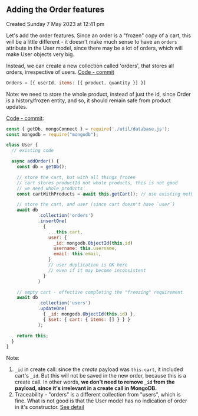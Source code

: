 ## Adding the Order features
Created Sunday 7 May 2023 at 12:41 pm

Let's add the order features. Since an order is a "frozen" copy of a cart, this will be a little different - it doesn't make much sense to have an `orders` attribute in the User model, since there may be a lot of orders, which will make User objects very big.

Instead, we can create a new collection called 'orders', that stores all orders, irrespective of users. [Code - commit](https://github.com/exemplar-codes/online-shop-with-nosql-mongodb/commit/3c5e62b988aee31e1fc8c51241aa744922ca6326)
```js
Orders = [{ userId, items: [{ product, quantity }] }]
```
Note: we need to store the whole product, instead of just the id, since Order is a history/frozen entity, and so, it should remain safe from product updates.

[Code - commit](https://github.com/exemplar-codes/online-shop-with-nosql-mongodb/commit/b1c4b0ca1d5af634c21a7f6cf975aec6c3ee547e):
```js
const { getDb, mongoConnect } = require('./util/database.js');
const mongodb = require("mongodb");

class User {
  // existing code

  async addOrder() {
    const db = getDb();

	// store the cart, but with all things frozen
	// cart stores productId not whole products, this is not good
	// we need whole products
	const cartWithProducts = await this.getCart(); // use existing method

	// store the cart, and user (since cart doesn't have `user`)
	await db
			.collection('orders')
			.insertOne(
			  {
			    ...this.cart,
			    user: {
				  _id: mongodb.ObjectId(this.id)
				  username: this.username,
				  email: this.email,
				}
				// user duplication is OK here
				// even if it may become inconsistent
			  }
			)

	// empty cart - effective completing the "freezing" requirement
	await db
			.collection('users')
			.updateOne(
			  { _id: mongodb.ObjectId(this.id) },
			  { $set: { cart: { items: [] } } }
			);

	return this;
  }
}
```
Note: 
1. `_id` in create call: since the *create* payload was `this.cart`, it included cart's `_id`. But this will not be saved in the new order, because this is a create call. In other words, **we don't need to remove `_id` from the payload, since it's irrelevant in a create call in MongoDB.**
2. Traceability - "orders" is a different collection from "users", which is fine. What is not good is that the User model has no indication of order in it's constructor. [See detail](https://github.com/exemplar-codes/online-shop-with-nosql-mongodb/commit/a50463c4debcedc88698783e0852712469d8b7cb)